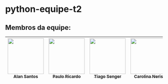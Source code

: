 # python-equipe-t2

## Membros da equipe:

| [<img src="https://avatars.githubusercontent.com/u/30904884?v=4" width=115><br><sub>Alan Santos</sub>](https://github.com/AlanSantos01) |  [<img src="https://avatars.githubusercontent.com/u/83993439?v=4" width=115><br><sub>Paulo Ricardo </sub>](https://github.com/Ricardo-1991/) |  [<img src="https://avatars.githubusercontent.com/u/142937983?v=4" width=115><br><sub>Tiago Senger</sub>](https://github.com/https://github.com/tiagosenger) | [<img src="https://avatars.githubusercontent.com/u/85597024?v=4" width=115><br><sub>Carolina Neris</sub>](https://github.com/CarolineNeris) | [<img src="[https://avatars.githubusercontent.com/u/83993439?v=4](https://avatars.githubusercontent.com/u/147173088?v=4)" width=115><br><sub>Rafaela Brito </sub>](https://github.com/rcfbritto) |
| :---: | :---: | :---: | :---: |:---: |
  

